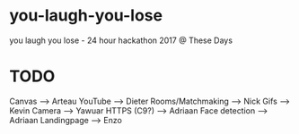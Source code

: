 # you-laugh-you-lose
you laugh you lose - 24 hour hackathon 2017 @ These Days

# TODO
Canvas --> Arteau
YouTube --> Dieter
Rooms/Matchmaking --> Nick
Gifs --> Kevin
Camera --> Yawuar
HTTPS (C9?) --> Adriaan
Face detection --> Adriaan
Landingpage --> Enzo